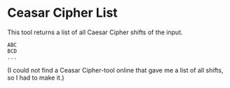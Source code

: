 # Ceasar Cipher List

This tool returns a list of all Caesar Cipher shifts of the input.
```
ABC
BCD
...
```

(I could not find a Ceasar Cipher-tool online that gave me a list of all shifts, so I had to make it.)